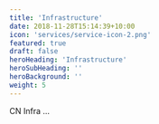 ```yaml
---
title: 'Infrastructure'
date: 2018-11-28T15:14:39+10:00
icon: 'services/service-icon-2.png'
featured: true
draft: false
heroHeading: 'Infrastructure'
heroSubHeading: ''
heroBackground: ''
weight: 5
---
```


CN Infra ...